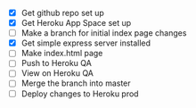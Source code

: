 - [x] Get github repo set up
- [x] Get Heroku App Space set up
- [ ] Make a branch for initial index page changes
- [x] Get simple express server installed
- [ ] Make index.html page
- [ ] Push to Heroku QA
- [ ] View on Heroku QA
- [ ] Merge the branch into master
- [ ] Deploy changes to Heroku prod
